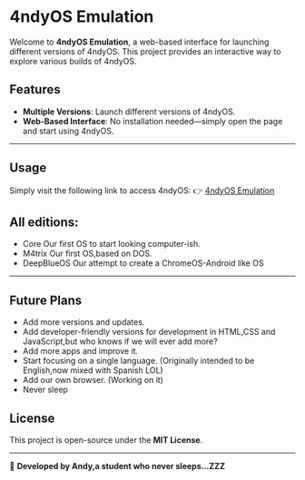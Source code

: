 # 4ndyOS Emulation

Welcome to **4ndyOS Emulation**, a web-based interface for launching different versions of 4ndyOS. This project provides an interactive way to explore various builds of 4ndyOS.
## Features
- **Multiple Versions**: Launch different versions of 4ndyOS.
- **Web-Based Interface**: No installation needed—simply open the page and start using 4ndyOS.
---

## Usage
Simply visit the following link to access 4ndyOS:
👉 [4ndyOS Emulation](https://andy64lol.github.io/4ndyOS.github.io/index.html)

## All editions:
- Core
Our first OS to start looking computer-ish.
- M4trix
Our first OS,based on DOS.
- DeepBlueOS
Our attempt to create a ChromeOS-Android like OS
---

## Future Plans
- Add more versions and updates.
- Add developer-friendly versions for development in HTML,CSS and JavaScript,but who knows if we will ever add more?
- Add more apps and improve it.
- Start focusing on a single language. (Originally intended to be English,now mixed with Spanish LOL)
- Add our own browser. (Working on it)
- Never sleep


## License
This project is open-source under the **MIT License**.

---

🚀 **Developed by Andy,a student who never sleeps...ZZZ**

